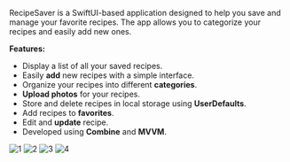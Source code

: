 RecipeSaver is a SwiftUI-based application designed to help you save and manage your favorite recipes. The app allows you to categorize your recipes and easily add new ones.

**Features:**
- Display a list of all your saved recipes.
- Easily **add** new recipes with a simple interface.
- Organize your recipes into different **categories**.
- **Upload photos** for your recipes.
- Store and delete recipes in local storage using **UserDefaults**.
- Add recipes to **favorites**.
- Edit and **update** recipe.
- Developed using **Combine** and **MVVM**.

 
![1](https://github.com/user-attachments/assets/f2132b49-58d1-4ef8-8d1a-bc318c35d339)
![2](https://github.com/user-attachments/assets/094c121a-9841-4fbc-a324-793e41d4c22f)
![3](https://github.com/user-attachments/assets/5ca6e7f3-0650-45d4-9a0c-4f29a8ae2be8)
![4](https://github.com/user-attachments/assets/9889c5c4-f18f-4c97-8207-0c09ad322768)




